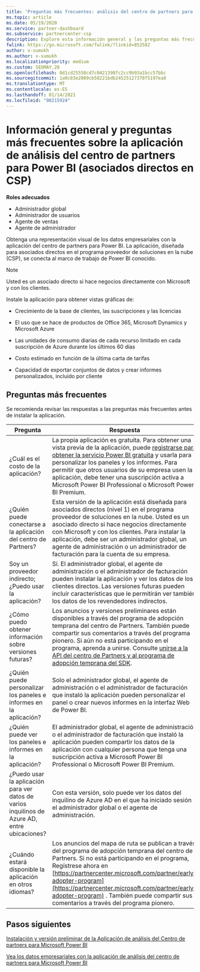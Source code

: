 ```yaml
---
title: 'Preguntas más frecuentes: análisis del centro de partners para Power BI'
ms.topic: article
ms.date: 05/19/2020
ms.service: partner-dashboard
ms.subservice: partnercenter-csp
description: Explore esta información general y las preguntas más frecuentes sobre la aplicación del centro de partners para obtener Power BI.
fwlink: https://go.microsoft.com/fwlink/?linkid=852582
author: v-sumukh
ms.author: v-sumukh
ms.localizationpriority: medium
ms.custom: SEOMAY.20
ms.openlocfilehash: 0d1cd25558cd7c0421398fc2cc9b93a1bcc57bbc
ms.sourcegitcommit: 1a0c83e2089cb58221bdb24525127378f5197ea8
ms.translationtype: MT
ms.contentlocale: es-ES
ms.lasthandoff: 01/14/2021
ms.locfileid: "98215924"
---
```

# <a name="overview-and-faqs-for-the-partner-center-analytics-app-for-power-bi-direct-partners-in-csp"></a>Información general y preguntas más frecuentes sobre la aplicación de análisis del centro de partners para Power BI (asociados directos en CSP)



**Roles adecuados**

- Administrador global
- Administrador de usuarios
- Agente de ventas
- Agente de administrador

Obtenga una representación visual de los datos empresariales con la aplicación del centro de partners para Power BI. La aplicación, diseñada para asociados directos en el programa proveedor de soluciones en la nube (CSP), se conecta al marco de trabajo de Power BI conocido.

> [!NOTE]  
> Usted es un asociado directo si hace negocios directamente con Microsoft y con los clientes.

Instale la aplicación para obtener vistas gráficas de:

- Crecimiento de la base de clientes, las suscripciones y las licencias

- El uso que se hace de productos de Office 365, Microsoft Dynamics y Microsoft Azure

- Las unidades de consumo diarias de cada recurso limitado en cada suscripción de Azure durante los últimos 60 días

- Costo estimado en función de la última carta de tarifas

- Capacidad de exportar conjuntos de datos y crear informes personalizados, incluido por cliente

## <a name="frequently-asked-questions"></a>Preguntas más frecuentes

Se recomienda revisar las respuestas a las preguntas más frecuentes antes de instalar la aplicación.

| **Pregunta** | **Respuesta** |
| --- | ---------- |
| ¿Cuál es el costo de la aplicación? | La propia aplicación es gratuita. Para obtener una vista previa de la aplicación, puede [registrarse para obtener la servicio Power BI gratuita](https://go.microsoft.com/fwlink/p/?linkid=845347) y usarla para personalizar los paneles y los informes. Para permitir que otros usuarios de su empresa usen la aplicación, debe tener una suscripción activa a Microsoft Power BI Professional o Microsoft Power BI Premium. |
| ¿Quién puede conectarse a la aplicación del centro de Partners? | Esta versión de la aplicación está diseñada para asociados directos (nivel 1) en el programa proveedor de soluciones en la nube. Usted es un asociado directo si hace negocios directamente con Microsoft y con los clientes. Para instalar la aplicación, debe ser un administrador global, un agente de administración o un administrador de facturación para la cuenta de su empresa. |
| Soy un proveedor indirecto; ¿Puedo usar la aplicación? | Sí. El administrador global, el agente de administración o el administrador de facturación pueden instalar la aplicación y ver los datos de los clientes directos. Las versiones futuras pueden incluir características que le permitirán ver también los datos de los revendedores indirectos. |
| ¿Cómo puedo obtener información sobre versiones futuras? | Los anuncios y versiones preliminares están disponibles a través del programa de adopción temprana del centro de Partners. También puede compartir sus comentarios a través del programa pionero. Si aún no está participando en el programa, aprenda a unirse. Consulte [unirse a la API del centro de Partners y al programa de adopción temprana del SDK](/partner-center/develop/early-adopter-program).  |
| ¿Quién puede personalizar los paneles e informes en la aplicación? | Solo el administrador global, el agente de administración o el administrador de facturación que instaló la aplicación pueden personalizar el panel o crear nuevos informes en la interfaz Web de Power BI. |
| ¿Quién puede ver los paneles e informes en la aplicación? | El administrador global, el agente de administración o el administrador de facturación que instaló la aplicación pueden compartir los datos de la aplicación con cualquier persona que tenga una suscripción activa a Microsoft Power BI Professional o Microsoft Power BI Premium. |
| ¿Puedo usar la aplicación para ver datos de varios inquilinos de Azure AD, entre ubicaciones? | Con esta versión, solo puede ver los datos del inquilino de Azure AD en el que ha iniciado sesión el administrador global o el agente de administración. | 
| ¿Cuándo estará disponible la aplicación en otros idiomas? | Los anuncios del mapa de ruta se publican a través del programa de adopción temprana del centro de Partners. Si no está participando en el programa, Regístrese ahora en [https://partnercenter.microsoft.com/partner/early-adopter-program](https://partnercenter.microsoft.com/partner/early-adopter-program) . También puede compartir sus comentarios a través del programa pionero. | 



## <a name="next-steps"></a>Pasos siguientes

[Instalación y versión preliminar de la Aplicación de análisis del Centro de partners para Microsoft Power BI](power-bi-app-for-direct-partners-install.md)

[Vea los datos empresariales con la aplicación de análisis del centro de partners para Microsoft Power BI](power-bi-app-for-direct-partners-use.md)
